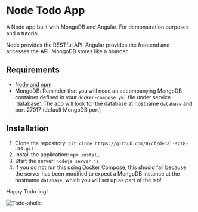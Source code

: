 # Node Todo App

A Node app built with MongoDB and Angular. For demonstration purposes and a tutorial.

Node provides the RESTful API. Angular provides the frontend and accesses the API. MongoDB stores like a hoarder.

## Requirements

- [Node and npm](http://nodejs.org)
- MongoDB: Reminder that you will need an accompanying MongoDB container defined in your `docker-compose.yml` file under service 'database'.
The app will look for the database at hostname `database` and port 27017 (default MongoDB port)

## Installation

1. Clone the repository: `git clone https://github.com/0xcf/decal-sp18-a10.git`
2. Install the application: `npm install`
3. Start the server: `nodejs server.js`
4. If you do not run this using Docker Compose, this should fail because the server has been modified to expect a MongoDB instance at the hostname `database`, which you will set up as part of the lab!


Happy Todo-ing!

![Todo-aholic](http://i.imgur.com/ikyqgrn.png)
